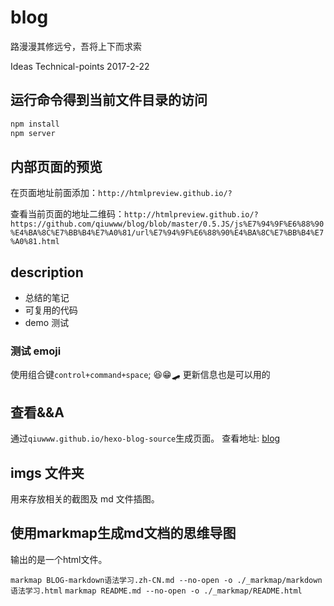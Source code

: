 # blog

路漫漫其修远兮，吾将上下而求索

Ideas Technical-points 2017-2-22

## 运行命令得到当前文件目录的访问

```bash
npm install
npm server
```

## 内部页面的预览

在页面地址前面添加：`http://htmlpreview.github.io/?`

查看当前页面的地址二维码：`http://htmlpreview.github.io/?https://github.com/qiuwww/blog/blob/master/0.5.JS/js%E7%94%9F%E6%88%90%E4%BA%8C%E7%BB%B4%E7%A0%81/url%E7%94%9F%E6%88%90%E4%BA%8C%E7%BB%B4%E7%A0%81.html`

## description

- 总结的笔记
- 可复用的代码
- demo 测试

### 测试 emoji

使用组合键`control+command+space`;
😆😁🛹
更新信息也是可以用的

## 查看&&A

通过`qiuwww.github.io/hexo-blog-source`生成页面。
查看地址: [blog](http://blog.qiuww.site/)

## imgs 文件夹

用来存放相关的截图及 md 文件插图。

## 使用markmap生成md文档的思维导图

输出的是一个html文件。

`markmap BLOG-markdown语法学习.zh-CN.md --no-open -o ./_markmap/markdown语法学习.html`
`markmap README.md --no-open -o ./_markmap/README.html`
